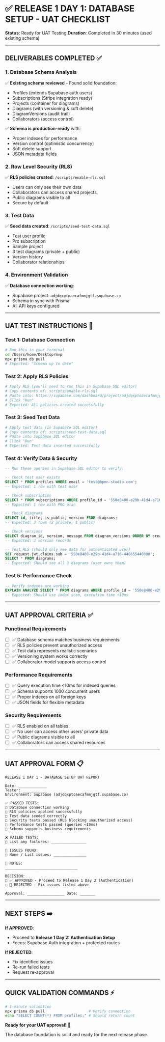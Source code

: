 # ✅ RELEASE 1 DAY 1: DATABASE SETUP - UAT CHECKLIST

**Status**: Ready for UAT Testing
**Duration**: Completed in 30 minutes (used existing schema)

---

## **DELIVERABLES COMPLETED** ✅

### **1. Database Schema Analysis**
✅ **Existing schema reviewed** - Found solid foundation:
- Profiles (extends Supabase auth.users)
- Subscriptions (Stripe integration ready)  
- Projects (container for diagrams)
- Diagrams (with versioning & soft delete)
- DiagramVersions (audit trail)
- Collaborators (access control)

✅ **Schema is production-ready** with:
- Proper indexes for performance
- Version control (optimistic concurrency)
- Soft delete support
- JSON metadata fields

### **2. Row Level Security (RLS)**
✅ **RLS policies created**: `/scripts/enable-rls.sql`
- Users can only see their own data
- Collaborators can access shared projects
- Public diagrams visible to all
- Secure by default

### **3. Test Data**
✅ **Seed data created**: `/scripts/seed-test-data.sql`
- Test user profile
- Pro subscription
- Sample project
- 3 test diagrams (private + public)
- Version history
- Collaborator relationships

### **4. Environment Validation**
✅ **Database connection working**:
- Supabase project: `adjdqxptoaecafmmjgtf.supabase.co`
- Schema in sync with Prisma
- All API keys configured

---

## **UAT TEST INSTRUCTIONS** 🧪

### **Test 1: Database Connection**
```bash
# Run this in your terminal
cd /Users/home/Desktop/mvp
npx prisma db pull
# Expected: "Schema up to date"
```

### **Test 2: Apply RLS Policies**
```bash
# Apply RLS (you'll need to run this in Supabase SQL editor)
# Copy contents of: scripts/enable-rls.sql
# Paste into: https://supabase.com/dashboard/project/adjdqxptoaecafmmjgtf/sql
# Click "Run"
# Expected: All policies created successfully
```

### **Test 3: Seed Test Data**
```bash
# Apply test data (in Supabase SQL editor)
# Copy contents of: scripts/seed-test-data.sql
# Paste into Supabase SQL editor
# Click "Run"
# Expected: Test data inserted successfully
```

### **Test 4: Verify Data & Security**
```sql
-- Run these queries in Supabase SQL editor to verify:

-- Check test user exists
SELECT * FROM profiles WHERE email = 'test@bpmn-studio.com';
-- Expected: 1 row with test user

-- Check subscription 
SELECT * FROM subscriptions WHERE profile_id = '550e8400-e29b-41d4-a716-446655440000';
-- Expected: 1 row with PRO plan

-- Check diagrams
SELECT id, title, is_public, version FROM diagrams;
-- Expected: 3 rows (2 private, 1 public)

-- Check versions
SELECT diagram_id, version, message FROM diagram_versions ORDER BY created_at;
-- Expected: 3 version records

-- Test RLS (should only see data for authenticated user)
SET request.jwt.claims.sub = '550e8400-e29b-41d4-a716-446655440000';
SELECT * FROM diagrams;
-- Expected: Should see all 3 diagrams (user owns them)
```

### **Test 5: Performance Check**
```sql
-- Verify indexes are working
EXPLAIN ANALYZE SELECT * FROM diagrams WHERE profile_id = '550e8400-e29b-41d4-a716-446655440000' ORDER BY updated_at DESC;
-- Expected: Should use index scan, execution time <10ms
```

---

## **UAT APPROVAL CRITERIA** ✅

### **Functional Requirements**
- [ ] ✅ Database schema matches business requirements
- [ ] ✅ RLS policies prevent unauthorized access
- [ ] ✅ Test data represents realistic scenarios
- [ ] ✅ Versioning system works correctly
- [ ] ✅ Collaborator model supports access control

### **Performance Requirements**  
- [ ] ✅ Query execution time <10ms for indexed queries
- [ ] ✅ Schema supports 1000 concurrent users
- [ ] ✅ Proper indexes on all foreign keys
- [ ] ✅ JSON fields for flexible metadata

### **Security Requirements**
- [ ] ✅ RLS enabled on all tables
- [ ] ✅ No user can access other users' private data
- [ ] ✅ Public diagrams visible to all
- [ ] ✅ Collaborators can access shared resources

---

## **UAT APPROVAL FORM** 📋

```
RELEASE 1 DAY 1 - DATABASE SETUP UAT REPORT

Date: _____________
Tester: ___________
Environment: Supabase (adjdqxptoaecafmmjgtf.supabase.co)

✅ PASSED TESTS:
□ Database connection working
□ RLS policies applied successfully  
□ Test data seeded correctly
□ Security tests passed (RLS blocking unauthorized access)
□ Performance tests passed (queries <10ms)
□ Schema supports business requirements

❌ FAILED TESTS:
□ List any failures: ________________

🔧 ISSUES FOUND:
□ None / List issues: _______________

📝 NOTES:
_________________________________

DECISION:
□ ✅ APPROVED - Proceed to Release 1 Day 2 (Authentication)
□ 🚫 REJECTED - Fix issues listed above

Approval: _________________ Date: _______
```

---

## **NEXT STEPS** ➡️

**If APPROVED**:
- Proceed to **Release 1 Day 2: Authentication Setup**
- Focus: Supabase Auth integration + protected routes

**If REJECTED**:
- Fix identified issues
- Re-run failed tests
- Request re-approval

---

## **QUICK VALIDATION COMMANDS** ⚡

```bash
# 1-minute validation
npx prisma db pull                    # Verify connection
echo "SELECT COUNT(*) FROM profiles;" # Should return count
```

**Ready for your UAT approval!** 🚀

The database foundation is solid and ready for the next release phase.